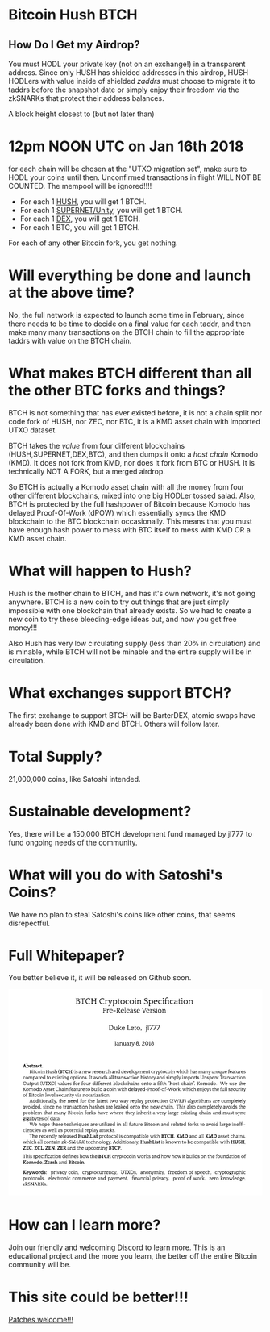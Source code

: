 # Bitcoin Hush BTCH

## How Do I Get my Airdrop?

You must HODL your private key (not on an exchange!) in a transparent address. Since only HUSH has shielded addresses in this airdrop,
HUSH HODLers with value inside of shielded *zaddrs* must choose to migrate it to taddrs before the snapshot date or simply enjoy their freedom via the zkSNARKs that protect their address balances.

A block height closest to (but not later than) 

# 12pm NOON UTC on Jan 16th 2018

for each chain will be chosen at the "UTXO migration set", make sure to HODL your coins until then. Unconfirmed transactions in flight WILL NOT BE COUNTED. The mempool will be ignored!!!!

* For each 1 [HUSH](https://www.myhush.org), you will get 1 BTCH.
* For each 1 [SUPERNET/Unity](https://coinmarketcap.com/currencies/supernet-unity/), you will get 1 BTCH.
* For each 1 [DEX](https://coinmarketcap.com/currencies/instantdex/), you will get 1 BTCH.
* For each 1 BTC, you will get 1 BTCH.

For each of any other Bitcoin fork, you get nothing.

# Will everything be done and launch at the above time?

No, the full network is expected to launch some time in February, since there needs to be time to decide on a final value for each taddr, and then make many many transactions on the BTCH chain to fill the appropriate taddrs with value on the BTCH chain.

# What makes BTCH different than all the other BTC forks and things?

BTCH is not something that has ever existed before, it is not a chain split nor code fork of HUSH, nor ZEC, nor BTC, it is a KMD asset chain with imported UTXO dataset.

BTCH takes the *value* from four different blockchains (HUSH,SUPERNET,DEX,BTC), and then dumps it onto a *host chain* Komodo (KMD).
It does not fork from KMD, nor does it fork from BTC or HUSH. It is technically NOT A FORK, but a merged airdrop.

So BTCH is actually a Komodo asset chain with all the money from four other different blockchains, mixed into one big HODLer tossed salad.
Also, BTCH is protected by the full hashpower of Bitcoin because Komodo has delayed Proof-Of-Work (dPOW) which essentially syncs the KMD blockchain to the BTC blockchain occasionally. This means that you must have enough hash power to mess with BTC itself to mess with KMD OR a KMD asset chain.

# What will happen to Hush?

Hush is the mother chain to BTCH, and has it's own network, it's not going anywhere. BTCH is a new coin to try out things that are just simply impossible with one blockchain that already exists. So we had to create a new coin to try these bleeding-edge ideas out, and now you get free money!!!

Also Hush has very low circulating supply (less than 20% in circulation) and is minable, while BTCH will not be minable and the entire supply will be in circulation.

# What exchanges support BTCH?

The first exchange to support BTCH will be BarterDEX, atomic swaps have already been done with KMD and BTCH. Others will follow later.

# Total Supply?

21,000,000 coins, like Satoshi intended.

# Sustainable development?

Yes, there will be a 150,000 BTCH development fund managed by jl777 to fund ongoing needs of the community.

# What will you do with Satoshi's Coins?

We have no plan to steal Satoshi's coins like other coins, that seems disrepectful.

# Full Whitepaper?

You better believe it, it will be released on Github soon.

<img src="/btch_abstract.png">

# How can I learn more?

Join our friendly and welcoming [Discord](https://discord.io/hush/) to learn more. This is an educational project and the more you learn, the better off the entire Bitcoin community will be.

# This site could be better!!!

[Patches welcome!!!](https://github.com/bitcoinhush/bitcoinhush.github.io/blob/master/README.md)

